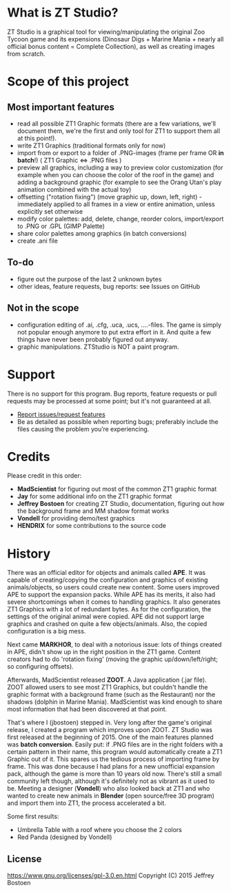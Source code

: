 

# What is ZT Studio?

ZT Studio is a graphical tool for viewing/manipulating the original Zoo Tycoon game and its expensions (Dinosaur Digs + Marine Mania + nearly all official bonus content = Complete Collection), as well as creating images from scratch.

# Scope of this project

## Most important features
* read all possible ZT1 Graphic formats (there are a few variations, we'll document them, we're the first and only tool for ZT1 to support them all at this point!).
* write ZT1 Graphics (traditional formats only for now)
* import from or export to a folder of .PNG-images (frame per frame OR **in batch**!) ( ZT1 Graphic <=> .PNG files )
* preview all graphics, including a way to preview color customization (for example when you can choose the color of the roof in the game) and adding a background graphic (for example to see the Orang Utan's play animation combined with the actual toy)
* offsetting ("rotation fixing") (move graphic up, down, left, right) - immediately applied to all frames in a view or entire animation, unless explicitly set otherwise
* modify color palettes: add, delete, change, reorder colors, import/export to .PNG or .GPL (GIMP Palette)
* share color palettes among graphics (in batch conversions) 
* create .ani file


## To-do
* figure out the purpose of the last 2 unknown bytes
* other ideas, feature requests, bug reports: see Issues on GitHub
 
 
## Not in the scope
* configuration editing of .ai, .cfg, .uca, .ucs, ....-files. The game is simply not popular enough anymore to put extra effort in it. And quite a few things have never been probably figured out anyway.
* graphic manipulations. ZTStudio is NOT a paint program.


# Support
There is no support for this program. Bug reports, feature requests or pull requests may be processed at some point; but it's not guaranteed at all.

* [Report issues/request features](https://github.com/jbostoen/ZTStudio/issues)
* Be as detailed as possible when reporting bugs; preferably include the files causing the problem you’re experiencing.


# Credits

Please credit in this order:
* **MadScientist** for figuring out most of the common ZT1 graphic format
* **Jay** for some additional info on the ZT1 graphic format
* **Jeffrey Bostoen** for creating ZT Studio, documentation, figuring out how the background frame and MM shadow format works
* **Vondell** for providing demo/test graphics
* **HENDRIX** for some contributions to the source code


# History
There was an official editor for objects and animals called **APE**. 
It was capable of creating/copying the configuration and graphics of existing animals/objects, so users could create new content. 
Some users improved APE to support the expansion packs. While APE has its merits, it also had severe shortcomings when it comes to handling graphics.
It also generates ZT1 Graphics with a lot of redundant bytes. As for the configuration, the settings of the original animal were copied.
APE did not support large graphics and crashed on quite a few objects/animals. Also, the copied configuration is a big mess.

Next came **MARKHOR**, to deal with a notorious issue: lots of things created in APE, didn't show up in the right position in the ZT1 game. 
Content creators had to do 'rotation fixing' (moving the graphic up/down/left/right; so configuring offsets). 

Afterwards, MadScientist released **ZOOT**. A Java application (.jar file). 
ZOOT allowed users to see most ZT1 Graphics, but couldn't handle the graphic format with a background frame (such as the Restaurant) nor the shadows (dolphin in Marine Mania).
MadScientist was kind enough to share most information that had been discovered at that point.

That's where I (jbostoen) stepped in. Very long after the game's original release, I created a program which improves upon ZOOT. 
ZT Studio was first released at the beginning of 2015.
One of the main features planned was **batch conversion**. 
Easily put: if .PNG files are in the right folders with a certain pattern in their name, 
this program would automatically create a ZT1 Graphic out of it. This spares us the tedious process of importing frame by frame. 
This was done because I had plans for a new unofficial expansion pack, although the game is more than 10 years old now. 
There's still a small community left though, although it's definitely not as vibrant as it used to be. 
Meeting a designer (**Vondell**) who also looked back at ZT1 and who wanted to create new animals in **Blender** (open source/free 3D program) and import them into ZT1, the process accelerated a bit.

Some first results:
* Umbrella Table with a roof where you choose the 2 colors
* Red Panda (designed by Vondell)


## License
https://www.gnu.org/licenses/gpl-3.0.en.html
Copyright (C) 2015 Jeffrey Bostoen


 